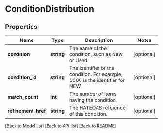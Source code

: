 # ConditionDistribution

## Properties
Name | Type | Description | Notes
------------ | ------------- | ------------- | -------------
**condition** | **string** | The name of the condition, such as New or Used | [optional] 
**condition_id** | **string** | The identifier of the condition. For example, 1000 is the identifier for NEW. | [optional] 
**match_count** | **int** | The number of items having the condition. | [optional] 
**refinement_href** | **string** | The HATEOAS reference of this condition. | [optional] 

[[Back to Model list]](../README.md#documentation-for-models) [[Back to API list]](../README.md#documentation-for-api-endpoints) [[Back to README]](../README.md)


